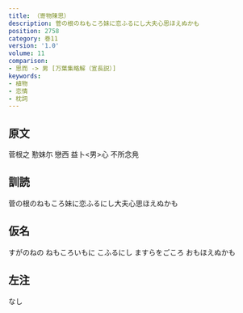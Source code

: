 ```yaml
---
title: （寄物陳思）
description: 菅の根のねもころ妹に恋ふるにし大夫心思ほえぬかも
position: 2758
category: 巻11
version: '1.0'
volume: 11
comparison:
- 思而 -> 男 [万葉集略解（宣長説）]
keywords:
- 植物
- 恋情
- 枕詞
---
```


## 原文

菅根之 懃妹尓 戀西 益卜<男>心 不所念鳧

## 訓読

菅の根のねもころ妹に恋ふるにし大夫心思ほえぬかも

## 仮名

すがのねの ねもころいもに こふるにし ますらをごころ おもほえぬかも

## 左注

なし
